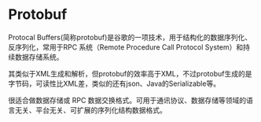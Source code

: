 # Protobuf 

Protocal Buffers(简称protobuf)是谷歌的一项技术，用于结构化的数据序列化、反序列化，常用于RPC 系统（Remote Procedure Call Protocol System）和持续数据存储系统。

其类似于XML生成和解析，但protobuf的效率高于XML，不过protobuf生成的是字节码，可读性比XML差，类似的还有json、Java的Serializable等。

很适合做数据存储或 RPC 数据交换格式。可用于通讯协议、数据存储等领域的语言无关、平台无关、可扩展的序列化结构数据格式。